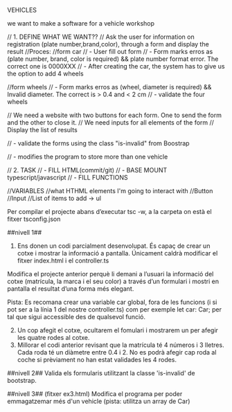 VEHICLES 

 we want to make a software for a vehicle workshop

 // 1. DEFINE WHAT WE WANT??
  // Ask the user for information on registration (plate number,brand,color), through a form and display the result
  //Proces:
  //form car
  // - User fill out form
  // - Form marks erros as (plate number, brand, color is required) && plate number format error. The correct one is 0000XXX
  // - After creating the car, the system has to give us the option to add 4 wheels 

  //form wheels
  // - Form marks erros as (wheel, diameter is required) && Invalid diameter. The correct is > 0.4 and < 2 cm
  // - validate the four wheels

  // We need a website with two buttons for each form. One to send the form and the other to close it.
  // We need inputs for all elements of the form
  // Display the list of results

  // - validate the forms using the class "is-invalid" from Boostrap

  // - modifies the program to store more than one vehicle

  
  // 2. TASK
  // - FILL HTML(commit/git)
  // - BASE MOUNT typescript/javascript
  // - FILL FUNCTIONS
  
  
  //VARIABLES
  //what HTHML elements I'm going to interact with
  //Button
  //Input
  //List of items to add -> ul

Per compilar el projecte abans d’executar tsc -w, a la carpeta on està el fitxer tsconfig.json 

##nivell 1## 
1) Ens donen un codi parcialment desenvolupat. És capaç de crear un cotxe i mostrar la informació a pantalla. Únicament caldrà modificar el fitxer index.html i el controller.ts

Modifica el projecte anterior perquè li demani a l’usuari la informació del cotxe (matrícula, la marca i el seu color) a través d’un formulari i mostri en pantalla el resultat d’una forma més elegant.

Pista: Es recomana crear una variable car global, fora de les funcions (i si pot ser a la línia 1 del nostre controller.ts) com per exemple let car: Car; per tal que sigui accessible des de qualsevol funció.
		
2) Un cop afegit el cotxe, ocultarem el fomulari i mostrarem un per afegir les quatre rodes al cotxe.
3) Millorar el codi anterior revisant que la matrícula té 4 números i 3 lletres. Cada roda té un diàmetre entre 0.4 i 2. No es podrà afegir cap roda al coche si prèviament no han estat validades les 4 rodes.

##nivell 2## 
Valida els formularis utilitzant la classe 'is-invalid' de bootstrap.
		

##nivell 3## (fitxer ex3.html)
Modifica el programa per poder emmagatzemar més d'un vehicle (pista: utilitza un array de Car) 